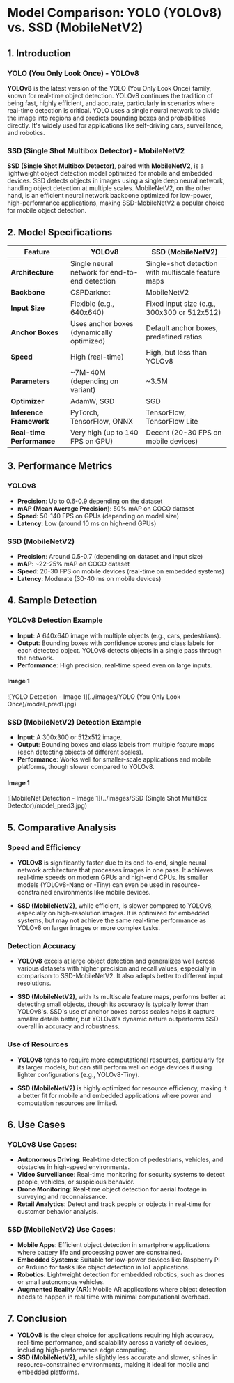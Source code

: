 # Model Comparison: YOLO (YOLOv8) vs. SSD (MobileNetV2)

## 1. Introduction

### YOLO (You Only Look Once) - YOLOv8
**YOLOv8** is the latest version of the YOLO (You Only Look Once) family, known for real-time object detection. YOLOv8 continues the tradition of being fast, highly efficient, and accurate, particularly in scenarios where real-time detection is critical. YOLO uses a single neural network to divide the image into regions and predicts bounding boxes and probabilities directly. It's widely used for applications like self-driving cars, surveillance, and robotics.

### SSD (Single Shot Multibox Detector) - MobileNetV2
**SSD (Single Shot Multibox Detector)**, paired with **MobileNetV2**, is a lightweight object detection model optimized for mobile and embedded devices. SSD detects objects in images using a single deep neural network, handling object detection at multiple scales. MobileNetV2, on the other hand, is an efficient neural network backbone optimized for low-power, high-performance applications, making SSD-MobileNetV2 a popular choice for mobile object detection.

## 2. Model Specifications

| Feature                  | YOLOv8                              | SSD (MobileNetV2)                      |
|--------------------------|-------------------------------------|----------------------------------------|
| **Architecture**          | Single neural network for end-to-end detection | Single-shot detection with multiscale feature maps |
| **Backbone**              | CSPDarknet                          | MobileNetV2                            |
| **Input Size**            | Flexible (e.g., 640x640)            | Fixed input size (e.g., 300x300 or 512x512) |
| **Anchor Boxes**          | Uses anchor boxes (dynamically optimized) | Default anchor boxes, predefined ratios |
| **Speed**                 | High (real-time)                    | High, but less than YOLOv8              |
| **Parameters**            | ~7M-40M (depending on variant)      | ~3.5M                                   |
| **Optimizer**             | AdamW, SGD                          | SGD                                    |
| **Inference Framework**   | PyTorch, TensorFlow, ONNX           | TensorFlow, TensorFlow Lite            |
| **Real-time Performance** | Very high (up to 140 FPS on GPU)    | Decent (20-30 FPS on mobile devices)   |

## 3. Performance Metrics

### YOLOv8
- **Precision**: Up to 0.6-0.9 depending on the dataset
- **mAP (Mean Average Precision)**: 50% mAP on COCO dataset
- **Speed**: 50-140 FPS on GPUs (depending on model size)
- **Latency**: Low (around 10 ms on high-end GPUs)

### SSD (MobileNetV2)
- **Precision**: Around 0.5-0.7 (depending on dataset and input size)
- **mAP**: ~22-25% mAP on COCO dataset
- **Speed**: 20-30 FPS on mobile devices (real-time on embedded systems)
- **Latency**: Moderate (30-40 ms on mobile devices)

## 4. Sample Detection

### YOLOv8 Detection Example
- **Input**: A 640x640 image with multiple objects (e.g., cars, pedestrians).
- **Output**: Bounding boxes with confidence scores and class labels for each detected object. YOLOv8 detects objects in a single pass through the network.
- **Performance**: High precision, real-time speed even on large inputs.

#### Image 1
![YOLO Detection - Image 1](../images/YOLO (You Only Look Once)/model_pred1.jpg)

### SSD (MobileNetV2) Detection Example
- **Input**: A 300x300 or 512x512 image.
- **Output**: Bounding boxes and class labels from multiple feature maps (each detecting objects of different scales).
- **Performance**: Works well for smaller-scale applications and mobile platforms, though slower compared to YOLOv8.

#### Image 1
![MobileNet Detection - Image 1](../images/SSD (Single Shot MultiBox Detector)/model_pred3.jpg)

## 5. Comparative Analysis

### Speed and Efficiency
- **YOLOv8** is significantly faster due to its end-to-end, single neural network architecture that processes images in one pass. It achieves real-time speeds on modern GPUs and high-end CPUs. Its smaller models (YOLOv8-Nano or -Tiny) can even be used in resource-constrained environments like mobile devices.
  
- **SSD (MobileNetV2)**, while efficient, is slower compared to YOLOv8, especially on high-resolution images. It is optimized for embedded systems, but may not achieve the same real-time performance as YOLOv8 on larger images or more complex tasks.

### Detection Accuracy
- **YOLOv8** excels at large object detection and generalizes well across various datasets with higher precision and recall values, especially in comparison to SSD-MobileNetV2. It also adapts better to different input resolutions.

- **SSD (MobileNetV2)**, with its multiscale feature maps, performs better at detecting small objects, though its accuracy is typically lower than YOLOv8's. SSD's use of anchor boxes across scales helps it capture smaller details better, but YOLOv8's dynamic nature outperforms SSD overall in accuracy and robustness.

### Use of Resources
- **YOLOv8** tends to require more computational resources, particularly for its larger models, but can still perform well on edge devices if using lighter configurations (e.g., YOLOv8-Tiny).

- **SSD (MobileNetV2)** is highly optimized for resource efficiency, making it a better fit for mobile and embedded applications where power and computation resources are limited.

## 6. Use Cases

### YOLOv8 Use Cases:
- **Autonomous Driving**: Real-time detection of pedestrians, vehicles, and obstacles in high-speed environments.
- **Video Surveillance**: Real-time monitoring for security systems to detect people, vehicles, or suspicious behavior.
- **Drone Monitoring**: Real-time object detection for aerial footage in surveying and reconnaissance.
- **Retail Analytics**: Detect and track people or objects in real-time for customer behavior analysis.

### SSD (MobileNetV2) Use Cases:
- **Mobile Apps**: Efficient object detection in smartphone applications where battery life and processing power are constrained.
- **Embedded Systems**: Suitable for low-power devices like Raspberry Pi or Arduino for tasks like object detection in IoT applications.
- **Robotics**: Lightweight detection for embedded robotics, such as drones or small autonomous vehicles.
- **Augmented Reality (AR)**: Mobile AR applications where object detection needs to happen in real time with minimal computational overhead.

## 7. Conclusion

- **YOLOv8** is the clear choice for applications requiring high accuracy, real-time performance, and scalability across a variety of devices, including high-performance edge computing.
- **SSD (MobileNetV2)**, while slightly less accurate and slower, shines in resource-constrained environments, making it ideal for mobile and embedded platforms.

